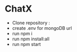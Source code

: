 # ChatX
 
- Clone repository :
- create .env for mongoDB url
- run npm i
- run npm install:all
- run npm start
  
